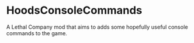 # HoodsConsoleCommands
A Lethal Company mod that aims to adds some hopefully useful console commands to the game.